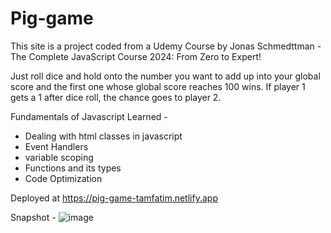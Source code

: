 # Pig-game

This site is a project coded from a Udemy Course by Jonas Schmedttman - The Complete JavaScript Course 2024: From Zero to Expert!

Just roll dice and hold onto the number you want to add up into your global score and the first one whose global score reaches 100 wins. If player 1 gets a 1 after dice roll, the chance goes to player 2.

Fundamentals of Javascript Learned -
<ul>
  <li>Dealing with html classes in javascript</li>
  <li>Event Handlers</li>
  <li>variable scoping</li>
  <li>Functions and its types</li>
  <li>Code Optimization</li>
</ul>

Deployed at https://pig-game-tamfatim.netlify.app

Snapshot - 
![image](https://github.com/tamseelfatima20/Pig-game/assets/146311522/23d90ddf-e2e9-4b10-be1d-b5af2e56024f)

